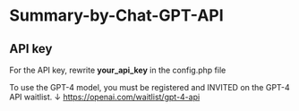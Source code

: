 # Summary-by-Chat-GPT-API

## API key

For the API key, rewrite **your_api_key** in the config.php file

To use the GPT-4 model, you must be registered and INVITED on the GPT-4 API waitlist.
↓
https://openai.com/waitlist/gpt-4-api
